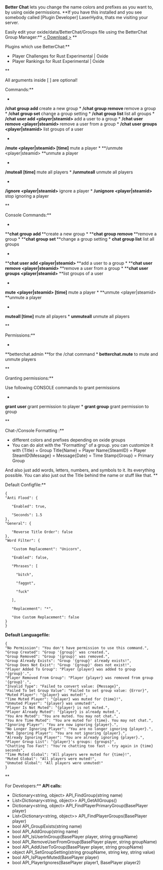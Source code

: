 **Better Chat** lets you change the name colors and prefixes as you want to, by using oxide permissions.
**If you have this installed and you see somebody called [Plugin Developer] LaserHydra, thats me visiting your server. 

Easily edit your oxide/data/BetterChat/Groups file using the BetterChat Group Manager:**
[< Download >](http://laserhydra.com/downloadfiles/BetterChatManager/BetterChat%20Group%20Manager%20Installer.exe)
**

Plugins which use BetterChat:**


* Player Challenges for Rust Experimental | Oxide
* Player Rankings for Rust Experimental | Oxide


**

All arguments inside [ ] are optional!

Commands:**


* 
**/chat group add <group>** create a new group
* 
**/chat group remove <group>** remove a group
* 
**/chat group set <group> <setting> <value>** change a group setting
* 
**/chat group list** list all groups
* 
**/chat user add <player|steamid> <group>** add a user to a group
* 
**/chat user remove <player|steamid> <group>** remove a user from a group
* 
**/chat user groups <player|steamid>** list groups of a user



* 
**/mute <player|steamid> [time]** mute a player
* 
**/unmute <player|steamid> **unmute a player



* 
**/muteall [time]** mute all players
* 
**/unmuteall** unmute all players



* 
**/ignore <player|steamid>** ignore a player
* 
**/unignore <player|steamid>** stop ignoring a player


**

Console Commands:**


* 
****chat group add <group>** **create a new group
* 
****chat group remove <group>** **remove a group
* 
****chat group set <group> <setting> <value>** **change a group setting
* 
**chat group list** list all groups

* 
****chat user add <player|steamid> <group>** **add a user to a group
* 
****chat user remove <player|steamid> <group>** **remove a user from a group
* 
****chat user groups <player|steamid>** **list groups of a user



* 
**mute <player|steamid> [time]** mute a player
* 
**unmute <player|steamid> **unmute a player



* 
**muteall [time]** mute all players
* 
**unmuteall** unmute all players


**

Permissions:**


* 
**betterchat.admin **for the /chat command
* 
**betterchat.mute** to mute and unmute players


**

Granting permissions:**

Use following CONSOLE commands to grant permissions


* 
**grant user <player> <permission>** grant permission to player
* 
**grant group <group> <permission>** grant permission to group


**

Chat-/Console Formatting :**


* different colors and prefixes depending on oxide groups
* You can do alot with the "Formatting" of a group. you can customize it with
{Title} = Group Title{Name} = Player Name{SteamID} = Player SteamID{Message} = Message{Date} = Time Stamp{Group} = Primary Group


And also just add words, letters, numbers, and symbols to it. Its everything possible. You can also just out the Title behind the name or stuff like that.
**

Default Configfile:**

````
{
"Anti Flood": {

   "Enabled": true,

   "Seconds": 1.5
},
"General": {

   "Reverse Title Order": false
},
"Word Filter": {

   "Custom Replacement": "Unicorn",

   "Enabled": false,

   "Phrases": [

     "bitch",

     "faggot",

     "fuck"

   ],

   "Replacement": "*",

   "Use Custom Replacement": false
}
}
````


**Default Languagefile:**

````
{
"No Permission": "You don't have permission to use this command.",
"Group Created": "Group '{group}' was created.",
"Group Removed": "Group '{group}' was removed.",
"Group Already Exists": "Group '{group}' already exists!",
"Group Does Not Exist": "Group '{group}' does not exist!",
"Player Added To Group": "Player {player} was added to group '{group}'.",
"Player Removed From Group": "Player {player} was removed from group '{group}'.",
"Invalid Type": "Failed to convert value: {Message}",
"Failed To Set Group Value": "Failed to set group value: {Error}",
"Muted Player": "{player} was muted!",
"Time Muted Player": "{player} was muted for {time}!",
"Unmuted Player": "{player} was unmuted!",
"Player Is Not Muted": "{player} is not muted.",
"Player Already Muted": "{player} is already muted.",
"You Are Muted": "You are muted. You may not chat.",
"You Are Time Muted": "You are muted for {time}. You may not chat.",
"Ignoring Player": "You are now ignoring {player}.",
"No Longer Ignoring Player": "You are no longer ignoring {player}.",
"Not Ignoring Player": "You are not ignoring {player}.",
"Already Ignoring Player": "You are already ignoring {player}.",
"Player Group List": "{player}'s groups: {groups}",
"Chatting Too Fast": "You're chatting too fast - try again in {time} seconds",
"Time Muted Global": "All players were muted for {time}!",
"Muted Global": "All players were muted!",
"Unmuted Global": "All players were unmuted!"
}
````


**

For Developers:**
**API calls:**


* Dictionary<string, object> API_FindGroup(string name)
* List<Dictionary<string, object>> API_GetAllGroups()
* Dictionary<string, object> API_FindPlayerPrimaryGroup(BasePlayer player)
* List<Dictionary<string, object>> API_FindPlayerGroups(BasePlayer player)
* bool API_GroupExists(string name)
* bool API_AddGroup(string name)
* bool API_IsUserInGroup(BasePlayer player, string groupName)
* bool API_RemoveUserFromGroup(BasePlayer player, string groupName)
* bool API_AddUserToGroup(BasePlayer player, string groupName)
* object API_SetGroupSetting(string groupName, string key, string value)
* bool API_IsPlayerMuted(BasePlayer player)
* bool API_PlayerIgnores(BasePlayer player1, BasePlayer player2)
